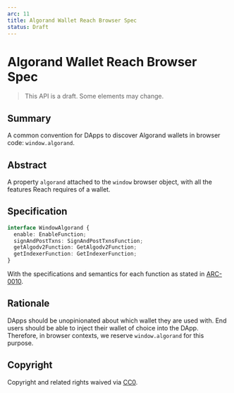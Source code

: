 ```yaml
---
arc: 11
title: Algorand Wallet Reach Browser Spec
status: Draft
---
```


# Algorand Wallet Reach Browser Spec

> This API is a draft.
> Some elements may change.

## Summary

A common convention for DApps to discover Algorand wallets in browser code: `window.algorand`.

## Abstract

A property `algorand` attached to the `window` browser object, with all the features Reach requires of a wallet.

## Specification

```ts
interface WindowAlgorand {
  enable: EnableFunction;
  signAndPostTxns: SignAndPostTxnsFunction;
  getAlgodv2Function: GetAlgodv2Function;
  getIndexerFunction: GetIndexerFunction;
}
```

With the specifications and semantics for each function as stated in [ARC-0010](arc-0010.md).

## Rationale

DApps should be unopinionated about which wallet they are used with. End users should be able to inject their wallet of choice into the DApp. Therefore, in browser contexts, we reserve `window.algorand` for this purpose.

## Copyright

Copyright and related rights waived via [CC0](https://creativecommons.org/publicdomain/zero/1.0/).
